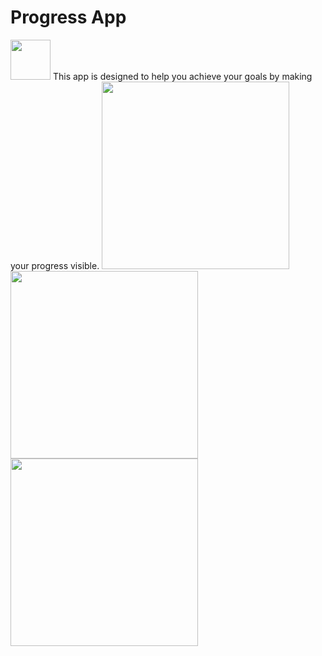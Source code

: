 Progress App
=============
<img src="https://github.com/tiammosito/progress-app/blob/master/public/favicon.png" width="64">
This app is designed to help you achieve your goals by making your progress visible.

<img src="https://github.com/tiammosito/progress-app/blob/master/docs/tinyprogress1.png" width="300">
<img src="https://github.com/tiammosito/progress-app/blob/master/docs/tinyprogress3.png" width="300">
<img src="https://github.com/tiammosito/progress-app/blob/master/docs/tinyprogress2.png" width="300">
